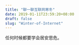 ```yaml
---
title: "聊一聊互联网寒冬"
date: 2019-01-11T23:59:20+08:00
draft: false
slug: "Winter-of-Internet"
---
```


任何时候都要学会居安思危。
